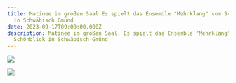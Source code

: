 ```yaml
---
title: Matinee im großen Saal.Es spielt das Ensemble "Mehrklang" vom Schönblick
  in Schwäbisch Gmünd
date: 2023-09-17T09:00:00.000Z
description: Matinee im großen Saal. Es spielt das Ensemble "Mehrklang" vom
  Schönblick in Schwäbisch Gmünd
---
```

![](/assets/schönblick1.jpg)

![](/assets/schönblick.2.jpg)